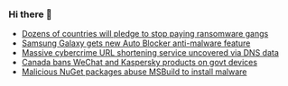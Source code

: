 ### Hi there 👋

<!--START_SECTION:feed-->
* [Dozens of countries will pledge to stop paying ransomware gangs](https://www.bleepingcomputer.com/news/security/dozens-of-countries-will-pledge-to-stop-paying-ransomware-gangs/)
* [Samsung Galaxy gets new Auto Blocker anti-malware feature](https://www.bleepingcomputer.com/news/security/samsung-galaxy-gets-new-auto-blocker-anti-malware-feature/)
* [Massive cybercrime URL shortening service uncovered via DNS data](https://www.bleepingcomputer.com/news/security/massive-cybercrime-url-shortening-service-uncovered-via-dns-data/)
* [Canada bans WeChat and Kaspersky products on govt devices](https://www.bleepingcomputer.com/news/security/canada-bans-wechat-and-kaspersky-products-on-govt-devices/)
* [Malicious NuGet packages abuse MSBuild to install malware](https://www.bleepingcomputer.com/news/security/malicious-nuget-packages-abuse-msbuild-to-install-malware/)
<!--END_SECTION:feed-->

<!--
**frankenk/frankenk** is a ✨ _special_ ✨ repository because its `README.md` (this file) appears on your GitHub profile.

Here are some ideas to get you started:

- 🔭 I’m currently working on ...
- 🌱 I’m currently learning ...
- 👯 I’m looking to collaborate on ...
- 🤔 I’m looking for help with ...
- 💬 Ask me about ...
- 📫 How to reach me: ...
- 😄 Pronouns: ...
- ⚡ Fun fact: ...
-->



